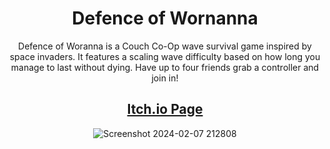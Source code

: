 <div align="center">

# Defence of Wornanna

Defence of Woranna is a Couch Co-Op wave survival game inspired by space invaders. It features a scaling wave difficulty based on how long you manage to last without dying. Have up to four friends grab a controller and join in!

## [Itch.io Page](https://saydaziz.itch.io/defense-of-wornana)
![Screenshot 2024-02-07 212808](https://github.com/SaydAziz/Defence-of-Wornanna/assets/73756721/a584767c-7dae-449e-927e-be096479c93f)



</div>
